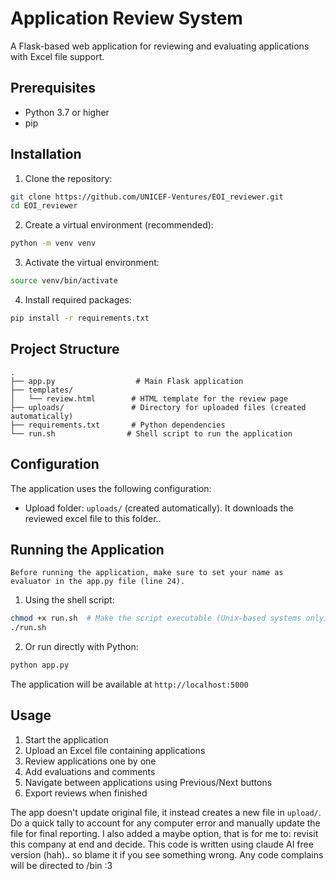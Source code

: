 # Application Review System

A Flask-based web application for reviewing and evaluating applications with Excel file support.

## Prerequisites

- Python 3.7 or higher
- pip

## Installation

1. Clone the repository:
```bash
git clone https://github.com/UNICEF-Ventures/EOI_reviewer.git
cd EOI_reviewer
```

2. Create a virtual environment (recommended):
```bash
python -m venv venv
```

3. Activate the virtual environment:

```bash
source venv/bin/activate
```

4. Install required packages:
```bash
pip install -r requirements.txt
```

## Project Structure

```
.
├── app.py                  # Main Flask application
├── templates/
│   └── review.html        # HTML template for the review page
├── uploads/               # Directory for uploaded files (created automatically)
├── requirements.txt       # Python dependencies
└── run.sh                # Shell script to run the application
```

## Configuration

The application uses the following configuration:
- Upload folder: `uploads/` (created automatically). It downloads the reviewed excel file to this folder..

## Running the Application
```info
Before running the application, make sure to set your name as evaluator in the app.py file (line 24).
```
1. Using the shell script:
```bash
chmod +x run.sh  # Make the script executable (Unix-based systems only)
./run.sh
```

2. Or run directly with Python:
```bash
python app.py
```

The application will be available at `http://localhost:5000`

## Usage

1. Start the application
2. Upload an Excel file containing applications
3. Review applications one by one
4. Add evaluations and comments
5. Navigate between applications using Previous/Next buttons
6. Export reviews when finished


The app doesn't update original file, it instead creates a new file in
`upload/`. Do a quick tally to account for any computer error and manually
update the file for final reporting. I also added a maybe option, that is for
me to: revisit this company at end and decide. This code is
written using claude AI free version (hah).. so blame it if you see something wrong. Any code complains will be directed to /bin :3
